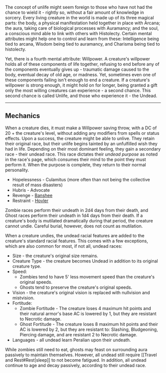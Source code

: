 The concept of unlife might seem foreign to those who have not had the chance to wield it - rightly so, without a fair amount of knowledge in sorcery. Every living creature in the world is made up of its three magical parts: the body, a physical manifestation held together in place with Arcana; the aura, taking care of biological processes with Auramancy; and the soul, a conscious mind able to link with others with Histolecty. Certain mental attributes might help one to control and learn from these: Intelligence being tied to arcana, Wisdom being tied to auramancy, and Charisma being tied to histolecty.
 
Yet, there is a fourth mental attribute: Willpower. A creature's willpower holds all of these components of life together, refusing to end before any of the components eventually gives up - traumatic damage caused to the body, eventual decay of old age, or madness. Yet, sometimes even one of these components failing isn't enough to end a creature. If a creature's willpower is strong enough, it might hold on for longer, being granted a gift only the most willing creatures can experience - a second chance. This second chance is called Unlife, and those who experience it - the Undead.
- - -
## Mechanics
 
When a creature dies, it must make a Willpower saving throw, with a DC of 20 + the creature's level, without adding any modifiers from spells or status effects. Upon a success, the creature might be able to unlive. They retain their original race, but their unlife begins tainted by an unfulfilled wish they had in life. Depending on their most dominant feeling, they gain a secondary race - their undead race. This race dictates their _undead purpose_ as noted in the race's page, which consumes their mind to the point they must perform it. When the purpose is complete, they return to their normal personality.

- Hopelessness - Culamitus (more often than not being the collective result of mass disasters)
- Hubris - Advocate
- Revenge - [Banshee](Banshee.md)
- Restraint - [Hovler](Hovler.md)

Zombie races perform their undeath in 2d4 days from their death, and Ghost races perform their undeath in 1d4 days from their death. If a creature's body is mutilated dramatically during that period, the creature cannot undie. Careful burial, however, does not count as mutilation.
 
When a creature undies, the undead racial features are added to the creature's standard racial features. This comes with a few exceptions, which are also common for most, if not all, undead races:
- Size - the creature's original size remains.
- Creature Type - the creature becomes Undead in addition to its original creature type.
- Speed:
    - Zombies tend to have 5' less movement speed than the creature's original speeds.
    - Ghosts tend to preserve the creature's original speeds.
- Vision - the creature's original vision is replaced with nullvision and mistvision.
- Fortitude:
    - Zombie Fortitude - The creature loses 4 maximum hit points and their natural armor's base AC is lowered by 1, but they are resistant to Necrotic damage.
    - Ghost Fortitude - The creature loses 8 maximum hit points and their AC is lowered by 2, but they are resistant to: Slashing, Bludgeoning, Piercing damage, and are resistant 2 to Necrotic damage.
- Languages - all undead learn Peralian upon their undeath.
 
While zombies still need to eat, ghosts may feast on surrounding aura passively to maintain themselves. However, all undead still require [[Travel and Rest#Rest|sleep]] to not become fatigued. In addition, all undead continue to age and decay passively, according to their undead race.